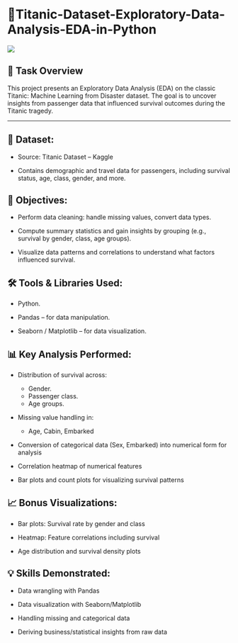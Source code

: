 # 🚢Titanic-Dataset-Exploratory-Data-Analysis-EDA-in-Python
![](https://www.encyclopedia-titanica.org/images/titanic-sailing.jpg)

## 📝 Task Overview 

This project presents an Exploratory Data Analysis (EDA) on the classic Titanic: Machine Learning from Disaster dataset. The goal is to uncover insights from passenger data that influenced survival outcomes during the Titanic tragedy.

---

## 📁 Dataset:

- Source: Titanic Dataset – Kaggle

- Contains demographic and travel data for passengers, including survival status, age, class, gender, and more.


## 🎯 Objectives:

- Perform data cleaning: handle missing values, convert data types.

- Compute summary statistics and gain insights by grouping (e.g., survival by gender, class, age groups).

- Visualize data patterns and correlations to understand what factors influenced survival.


## 🛠️ Tools & Libraries Used:

- Python.

- Pandas – for data manipulation.

- Seaborn / Matplotlib – for data visualization.


## 📊 Key Analysis Performed:

- Distribution of survival across:
    - Gender.
    - Passenger class.
    - Age groups.

- Missing value handling in:
    - Age, Cabin, Embarked

- Conversion of categorical data (Sex, Embarked) into numerical form for analysis

- Correlation heatmap of numerical features

- Bar plots and count plots for visualizing survival patterns


## 📈 Bonus Visualizations:

- Bar plots: Survival rate by gender and class

- Heatmap: Feature correlations including survival

- Age distribution and survival density plots


## 💡 Skills Demonstrated:

- Data wrangling with Pandas

- Data visualization with Seaborn/Matplotlib

- Handling missing and categorical data

- Deriving business/statistical insights from raw data
